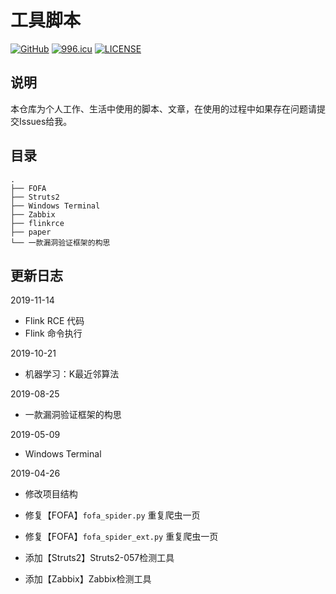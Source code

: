 # 工具脚本

[![GitHub](https://img.shields.io/badge/r4v3zn-scripts-green.svg)](https://github.com/0nise/scripts) [![996.icu](https://img.shields.io/badge/link-996.icu-red.svg)](https://996.icu) [![LICENSE](https://img.shields.io/badge/license-Anti%20996-blue.svg)](https://github.com/996icu/996.ICU/blob/master/LICENSE)

## 说明

本仓库为个人工作、生活中使用的脚本、文章，在使用的过程中如果存在问题请提交Issues给我。

## 目录

```
.
├── FOFA
├── Struts2
├── Windows Terminal
├── Zabbix
├── flinkrce
├── paper
└── 一款漏洞验证框架的构思
```

## 更新日志

2019-11-14

- Flink RCE 代码
- Flink 命令执行

2019-10-21

- 机器学习：K最近邻算法

2019-08-25

- 一款漏洞验证框架的构思

2019-05-09

- Windows Terminal 

2019-04-26

- 修改项目结构

- 修复【FOFA】`fofa_spider.py` 重复爬虫一页

- 修复【FOFA】`fofa_spider_ext.py` 重复爬虫一页

- 添加【Struts2】Struts2-057检测工具

- 添加【Zabbix】Zabbix检测工具